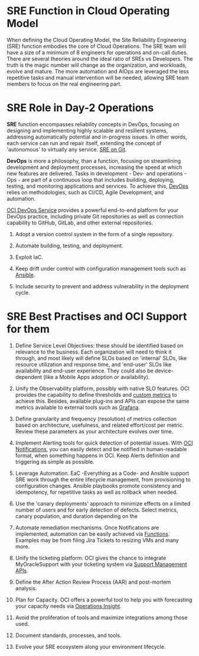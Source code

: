 <!--
    Owners: Manuela Fioramonti, Ralf Lange
    Last Change: 10 April 2024
    Review Status: Live
    Review Notes: -
-->


# SRE Function in Cloud Operating Model
When defining the Cloud Operating Model, the Site Reliability Engineering (SRE) function embodies the core of Cloud Operations.
The SRE team will have a size of a minimum of 8 engineers for operations and on-call duties. There are several theories around the ideal ratio of SREs vs Developers. The truth is the magic number will change as the organization, and workloads, evolve and mature.
The more automation and AIOps are leveraged the less repetitive tasks and manual intervention will be needed, allowing SRE team members to focus on the real engineering part.


# SRE Role in Day-2 Operations

**SRE** function encompasses reliability concepts in DevOps, focusing on designing and implementing highly scalable and resilient systems, addressing automatically potential and in-progress issues. In other words, each service can run and repair itself, extending the concept of 'autonomous' to virtually any service. 
[SRE on Git](https://github.com/dastergon/awesome-sre?tab=readme-ov-file#sre-tools).

**DevOps** is more a philosophy, than a function, focusing on streamlining development and deployment processes, increasing the speed at which new features are delivered. Tasks in development - Dev- and operations - Ops - are part of a continuous loop that includes building, deploying, testing, and monitoring applications and services.
To achieve this, [DevOps](https://docs.oracle.com/en-us/iaas/Content/GSG/Reference/getting-started-as-devops.htm) relies on methodologies, such as CI/CD, Agile Development, and automation.

[OCI DevOps Service](https://docs.public.oneportal.content.oci.oraclecloud.com/en-us/iaas/Content/devops/using/devops_overview.htm)
provides a powerful end-to-end platform for your DevOps practice, including private Git repositories as well as connection capability to GitHub, GitLab, and other external repositories.

1. Adopt a version control system in the form of a single repository.

2. Automate building, testing, and deployment.

3. Exploit IaC.

4. Keep drift under control with configuration management tools such as [Ansible](https://docs.public.oneportal.content.oci.oraclecloud.com/en-us/iaas/Content/API/SDKDocs/ansible.htm).

5. Include security to prevent and address vulnerability in the deployment cycle.

# SRE Best Practises and OCI Support for them

1. Define Service Level Objectives: these should be identified based on relevance to the business. Each organization will need to think it through, and most likely will define SLOs based on 'internal' SLOs, like resource utilization and response time, and 'end-user' SLOs like availability and end-user experience. They could also be device-dependent (like a Mobile Apps adoption or availability).

2. Unify the Observability platform, possibly with native SLO features. OCI provides the capability to define thresholds and [custom metrics](https://docs.oracle.com/en-us/iaas/Content/Monitoring/Tasks/publishingcustommetrics.htm) to achieve this. Besides, available plug-ins and APIs can expose the same metrics available to external tools such as [Grafana](https://grafana.com/grafana/plugins/oci-metrics-datasource/).

3. Define granularity and frequency (resolution) of metrics collection based on architecture, usefulness, and related effort/cost per metric. Review these parameters as your architecture evolves over time.

4. Implement Alerting tools for quick detection of potential issues. With [OCI Notifications](https://docs.oracle.com/en-us/iaas/Content/Notification/Concepts/notificationoverview.htm), you can easily detect and be notified in human-readable format, when something happens in OCI. Keep Alerts definition and triggering as simple as possible.

5. Leverage Automation. EaC -Everything as a Code- and Ansible support SRE work through the entire lifecycle management, from provisioning to configuration changes. Ansible playbooks promote consistency and idempotency, for repetitive tasks as well as rollback when needed.

6. Use the 'canary deployments' approach to minimize effects on a limited number of users and for early detection of defects. Select metrics, canary population, and duration depending on the 

7. Automate remediation mechanisms. Once Notifications are implemented, automation can be easily achieved via [Functions](https://docs.oracle.com/en-us/iaas/Content/Notification/Concepts/notificationoverview.htm#automation). Examples may be from filing Jira Tickets to resizing VMs and many more.

8. Unify the ticketing platform: OCI gives the chance to integrate MyOracleSupport with your ticketing system via [Support Management APIs](https://docs.oracle.com/en-us/iaas/api/#/en/incidentmanagement/20181231/).

9. Define the After Action Review Process (AAR) and post-mortem analysis.

10. Plan for Capacity. OCI offers a powerful tool to help you with forecasting your capacity needs via [Operations Insight](https://docs.oracle.com/en-us/iaas/operations-insights/doc/capacity-planning.html#GUID-B2A3E104-494B-46A5-9F3E-8E3977C9328F).

11. Avoid the proliferation of tools and maximize integrations among those used.

12. Document standards, processes, and tools.

13. Evolve your SRE ecosystem along your environment lifecycle.

